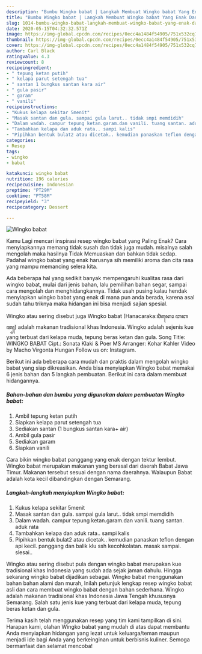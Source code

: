 ```yaml
---
description: "Bumbu Wingko babat | Langkah Membuat Wingko babat Yang Enak Dan Lezat"
title: "Bumbu Wingko babat | Langkah Membuat Wingko babat Yang Enak Dan Lezat"
slug: 1014-bumbu-wingko-babat-langkah-membuat-wingko-babat-yang-enak-dan-lezat
date: 2020-05-15T04:32:32.571Z
image: https://img-global.cpcdn.com/recipes/0ecc4a1484f54905/751x532cq70/wingko-babat-foto-resep-utama.jpg
thumbnail: https://img-global.cpcdn.com/recipes/0ecc4a1484f54905/751x532cq70/wingko-babat-foto-resep-utama.jpg
cover: https://img-global.cpcdn.com/recipes/0ecc4a1484f54905/751x532cq70/wingko-babat-foto-resep-utama.jpg
author: Carl Black
ratingvalue: 4.3
reviewcount: 8
recipeingredient:
- " tepung ketan putih"
- " kelapa parut setengah tua"
- " santan 1 bungkus santan kara air"
- " gula pasir"
- " garam"
- " vanili"
recipeinstructions:
- "Kukus kelapa sekitar 5menit"
- "Masak santan dan gula. sampai gula larut.. tidak smpi memdidih"
- "Dalam wadah. campur tepung ketan.garam.dan vanili. tuang santan. aduk rata"
- "Tambahkan kelapa dan aduk rata.. sampi kalis"
- "Pipihkan bentuk bulat2 atau dicetak.. kemudian panaskan teflon dengan api kecil. panggang dan balik klu ssh kecohkolatan. masak sampai. slesai.."
categories:
- Resep
tags:
- wingko
- babat

katakunci: wingko babat 
nutrition: 196 calories
recipecuisine: Indonesian
preptime: "PT29M"
cooktime: "PT58M"
recipeyield: "3"
recipecategory: Dessert

---
```



![Wingko babat](https://img-global.cpcdn.com/recipes/0ecc4a1484f54905/751x532cq70/wingko-babat-foto-resep-utama.jpg)

Kamu Lagi mencari inspirasi resep wingko babat yang Paling Enak? Cara menyiapkannya memang tidak susah dan tidak juga mudah. misalnya salah mengolah maka hasilnya Tidak Memuaskan dan bahkan tidak sedap. Padahal wingko babat yang enak harusnya sih memiliki aroma dan cita rasa yang mampu memancing selera kita.

Ada beberapa hal yang sedikit banyak mempengaruhi kualitas rasa dari wingko babat, mulai dari jenis bahan, lalu pemilihan bahan segar, sampai cara mengolah dan menghidangkannya. Tidak usah pusing kalau hendak menyiapkan wingko babat yang enak di mana pun anda berada, karena asal sudah tahu triknya maka hidangan ini bisa menjadi sajian spesial.

Wingko atau sering disebut juga Wingko babat (Hanacaraka:ꦮꦶꦁꦏꦺꦴ ꦧꦧꦠ꧀) adalah makanan tradisional khas Indonesia. Wingko adalah sejenis kue yang terbuat dari kelapa muda, tepung beras ketan dan gula. Song Title: WINGKO BABAT Cipt.: Sonata Klaki &amp; Poer MS Arranger: Kohar Kahler Video by Macho Virgonta Hungan Follow us on: Instagram.


Berikut ini ada beberapa cara mudah dan praktis dalam mengolah wingko babat yang siap dikreasikan. Anda bisa menyiapkan Wingko babat memakai 6 jenis bahan dan 5 langkah pembuatan. Berikut ini cara dalam membuat hidangannya.

<!--inarticleads1-->

##### Bahan-bahan dan bumbu yang digunakan dalam pembuatan Wingko babat:

1. Ambil  tepung ketan putih
1. Siapkan  kelapa parut setengah tua
1. Sediakan  santan (1 bungkus santan kara+ air)
1. Ambil  gula pasir
1. Sediakan  garam
1. Siapkan  vanili


Cara bikin wingko babat panggang yang enak dengan tektur lembut. Wingko babat merupakan makanan yang berasal dari daerah Babat Jawa Timur. Makanan tersebut sesuai dengan nama daerahnya. Walaupun Babat adalah kota kecil dibandingkan dengan Semarang. 

<!--inarticleads2-->

##### Langkah-langkah menyiapkan Wingko babat:

1. Kukus kelapa sekitar 5menit
1. Masak santan dan gula. sampai gula larut.. tidak smpi memdidih
1. Dalam wadah. campur tepung ketan.garam.dan vanili. tuang santan. aduk rata
1. Tambahkan kelapa dan aduk rata.. sampi kalis
1. Pipihkan bentuk bulat2 atau dicetak.. kemudian panaskan teflon dengan api kecil. panggang dan balik klu ssh kecohkolatan. masak sampai. slesai..


Wingko atau sering disebut pula dengan wingko babat merupakan kue tradisional khas Indonesia yang sudah ada sejak jaman dahulu. Hingga sekarang wingko babat dijadikan sebagai. Wingko babat menggunakan bahan bahan alami dan murah, Inilah petunjuk lengkap resep wingko babat asli dan cara membuat wingko babat dengan bahan sederhana. Wingko adalah makanan tradisional khas Indonesia Jawa Tengah khususnya Semarang. Salah satu jenis kue yang terbuat dari kelapa muda, tepung beras ketan dan gula. 

Terima kasih telah menggunakan resep yang tim kami tampilkan di sini. Harapan kami, olahan Wingko babat yang mudah di atas dapat membantu Anda menyiapkan hidangan yang lezat untuk keluarga/teman maupun menjadi ide bagi Anda yang berkeinginan untuk berbisnis kuliner. Semoga bermanfaat dan selamat mencoba!
